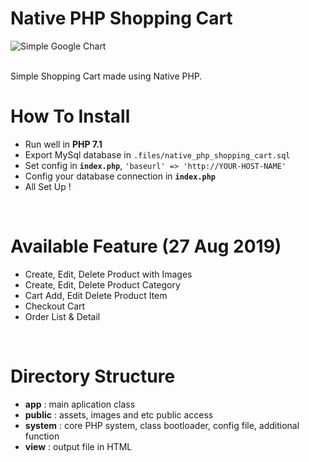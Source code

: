 # Native PHP Shopping Cart

![Simple Google Chart](https://raw.githubusercontent.com/arixwap/native-php-shopping-cart/master/public/images/example.png)

<br>
Simple Shopping Cart made using Native PHP.

# How To Install
- Run well in **PHP 7.1**
- Export MySql database in `.files/native_php_shopping_cart.sql`
- Set config in **`index.php`**, `'baseurl' => 'http://YOUR-HOST-NAME'`
- Config your database connection in **`index.php`**
- All Set Up !

<br>

# Available Feature (27 Aug 2019)
- Create, Edit, Delete Product with Images
- Create, Edit, Delete Product Category
- Cart Add, Edit Delete Product Item
- Checkout Cart
- Order List & Detail

<br>

# Directory Structure
- **app** : main aplication class
- **public** : assets, images and etc public access
- **system** : core PHP system, class bootloader, config file, additional function
- **view** : output file in HTML

